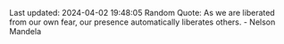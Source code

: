 Last updated: 2024-04-02 19:48:05
Random Quote: As we are liberated from our own fear, our presence automatically liberates others. - Nelson Mandela